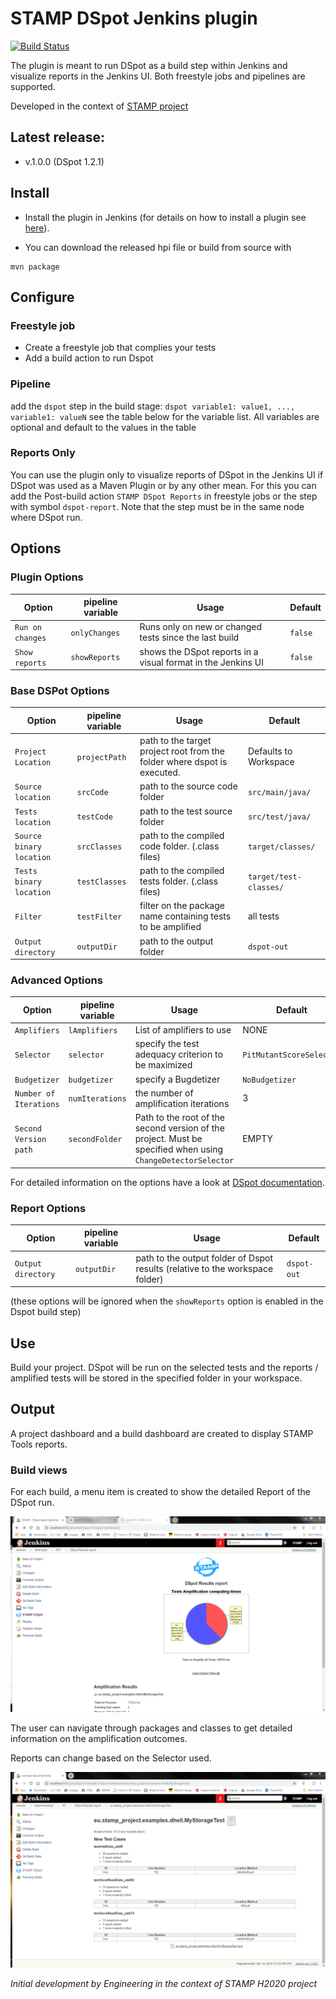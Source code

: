 # STAMP DSpot Jenkins plugin
[![Build Status](https://travis-ci.org/STAMP-project/dspot-jenkins-plugin.svg?branch=master)](https://travis-ci.org/STAMP-project/dspot-jenkins-plugin) 

The plugin is meant to run DSpot as a build step within Jenkins and visualize reports in the Jenkins UI.
Both freestyle jobs and pipelines are supported.

Developed in the context of [STAMP project](https://stamp.ow2.org/)

## Latest release:
* v.1.0.0 (DSpot 1.2.1)

## Install
* Install the plugin in Jenkins (for details on how to install a plugin see [here](https://jenkins.io/doc/book/managing/plugins/)).

* You can download the released hpi file or build from source with 

```
mvn package
```

## Configure

### Freestyle job
* Create a freestyle job that complies your tests
* Add a build action to run Dspot 

### Pipeline
add the `dspot` step in the build stage:
`dspot variable1: value1, ..., variable1: valueN`
see the table below for the variable list.
All variables are optional and default to the values in the table


### Reports Only
You can use the plugin only to visualize reports of DSpot in the Jenkins UI if DSpot was used as a Maven Plugin or by any other mean.
For this you can add the Post-build action `STAMP DSpot Reports` in freestyle jobs or the step with symbol `dspot-report`.
Note that the step must be in the same node where DSpot run.


## Options

### Plugin Options
| Option  | pipeline variable | Usage   | Default   |
| -------- | ------  | --------------------------------------------------- | ------- |
| `Run on changes`  | `onlyChanges` | 	Runs only on new or changed tests since the last build | `false`  |
| `Show reports`  | `showReports` | 	shows the DSpot reports in a visual format in the Jenkins UI | `false`  |

### Base DSPot Options
| Option  | pipeline variable | Usage   | Default   |
| -------- | ------  | --------------------------------------------------- | ------- |
| `Project Location`   |  `projectPath`  | 	path to the target project root from the folder where dspot is executed. | Defaults to Workspace |
| `Source location`    | `srcCode` |  path to the source code folder	| `src/main/java/` |
| `Tests location`  | `testCode` | 	path to the test source folder | `src/test/java/`  |
| `Source binary location`  | `srcClasses` |  path to the compiled code folder. (.class files) | `target/classes/`  |
| `Tests binary location`  | `testClasses` |	path to the compiled tests folder. (.class files) | `target/test-classes/`  |
| `Filter`  | `testFilter` |   filter on the package name containing tests to be amplified | all tests  |
| `Output directory` | `outputDir` |  path to the output folder | `dspot-out`  |


### Advanced Options
| Option  | pipeline variable | Usage   | Default   |
| -------- | ------  | --------------------------------------------------- | ------- |
| `Amplifiers`   |  `lAmplifiers`  | List of amplifiers to use | NONE |
| `Selector`    | `selector` | specify the test adequacy criterion to be maximized	| `PitMutantScoreSelector` |
| `Budgetizer`  | `budgetizer` | 	specify a Bugdetizer | `NoBudgetizer`  |
| `Number of Iterations`  | `numIterations` |  the number of amplification iterations | 3  |
| `Second Version path`    | `secondFolder` | Path to the root of the second version of the project. Must be specified when using `ChangeDetectorSelector`	| EMPTY |


For detailed information on the options have a look at [DSpot documentation](https://github.com/STAMP-project/dspot).

### Report  Options

| Option  | pipeline variable | Usage   | Default   |
| -------- | ------  | --------------------------------------------------- | ------- |
| `Output directory` | `outputDir` |  path to the output folder of Dspot results (relative to the workspace folder) | `dspot-out`  |

(these options will be ignored when the  `showReports` option is enabled in the Dspot build step)

## Use 
Build your project. 
DSpot will be run on the selected tests and the reports / amplified tests will be stored in the specified folder in your workspace.

## Output
A project dashboard and a build dashboard are created to display STAMP Tools reports.

### Build views

For each build, a menu item is created to show the detailed Report of the DSpot run.

![Build dashboard](docs/img/build.PNG?raw=true "DSpot dashboard")
 
The user can navigate through packages and classes to get detailed information on the amplification outcomes.

Reports can change based on the Selector used. 

![PIT selector](docs/img/mutant.PNG?raw=true "PIT Mutant selector view")
 
 
_Initial development by Engineering in the context of STAMP H2020 project_
